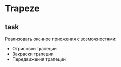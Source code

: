 # Trapeze

## task

Реализовать оконное приожения с возможностями:
- Отрисовки трапеции
- Закраски трапеции
- Передвижения трапеции

